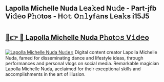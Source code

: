 ## Lapolla Michelle Nuda L𝚎a𝚔ed N𝚞𝚍e - Part-jfb Vi𝚍𝚎o P𝚑𝚘tos - H𝚘𝚝 O𝚗𝚕yf𝚊ns L𝚎a𝚔s i15J5

# <h2><a href="http://kf0tpgr.oniu.top/?m=Lapolla+Michelle+Nuda">🔗👉 🔴 Lapolla Michelle Nuda P𝚑ot𝚘𝚜 V𝚒d𝚎o</a></h2>

[![Lapolla Michelle Nuda Nu𝚍e𝚜](https://i.imgur.com/0qMVB7G.gif)](http://kf0tpgr.oniu.top/?m=Lapolla+Michelle+Nuda)
Digital content creator Lapolla Michelle Nuda, famed for disseminating dance and lifestyle ideas, through performances and personal vlogs on social media. Remarkable magician Lapolla Michelle Nuda, acclaimed for their exceptional skills and accomplishments in the art of illusion.  
